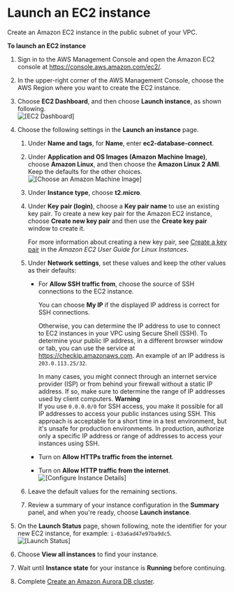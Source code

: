 # Launch an EC2 instance<a name="CHAP_Tutorials.WebServerDB.LaunchEC2"></a>

Create an Amazon EC2 instance in the public subnet of your VPC\.

**To launch an EC2 instance**

1. Sign in to the AWS Management Console and open the Amazon EC2 console at [https://console\.aws\.amazon\.com/ec2/](https://console.aws.amazon.com/ec2/)\.

1. In the upper\-right corner of the AWS Management Console, choose the AWS Region where you want to create the EC2 instance\.

1. Choose **EC2 Dashboard**, and then choose **Launch instance**, as shown following\.  
![\[EC2 Dashboard\]](http://docs.aws.amazon.com/AmazonRDS/latest/AuroraUserGuide/images/Tutorial_WebServer_11.png)

1. Choose the following settings in the **Launch an instance** page\.

   1. Under **Name and tags**, for **Name**, enter **ec2\-database\-connect**\.

   1. Under **Application and OS Images \(Amazon Machine Image\)**, choose **Amazon Linux**, and then choose the **Amazon Linux 2 AMI**\. Keep the defaults for the other choices\.  
![\[Choose an Amazon Machine Image\]](http://docs.aws.amazon.com/AmazonRDS/latest/AuroraUserGuide/images/Tutorial_WebServer_12.png)

   1. Under **Instance type**, choose **t2\.micro**\.

   1. Under **Key pair \(login\)**, choose a **Key pair name** to use an existing key pair\. To create a new key pair for the Amazon EC2 instance, choose **Create new key pair** and then use the **Create key pair** window to create it\.

      For more information about creating a new key pair, see [Create a key pair](https://docs.aws.amazon.com/AWSEC2/latest/UserGuide/get-set-up-for-amazon-ec2.html#create-a-key-pair) in the *Amazon EC2 User Guide for Linux Instances*\.

   1. Under **Network settings**, set these values and keep the other values as their defaults:
      + For **Allow SSH traffic from**, choose the source of SSH connections to the EC2 instance\.

        You can choose **My IP** if the displayed IP address is correct for SSH connections\.

        Otherwise, you can determine the IP address to use to connect to EC2 instances in your VPC using Secure Shell \(SSH\)\. To determine your public IP address, in a different browser window or tab, you can use the service at [https://checkip\.amazonaws\.com](https://checkip.amazonaws.com)\. An example of an IP address is `203.0.113.25/32`\.

        In many cases, you might connect through an internet service provider \(ISP\) or from behind your firewall without a static IP address\. If so, make sure to determine the range of IP addresses used by client computers\.
**Warning**  
If you use `0.0.0.0/0` for SSH access, you make it possible for all IP addresses to access your public instances using SSH\. This approach is acceptable for a short time in a test environment, but it's unsafe for production environments\. In production, authorize only a specific IP address or range of addresses to access your instances using SSH\.
      + Turn on **Allow HTTPs traffic from the internet**\.
      + Turn on **Allow HTTP traffic from the internet**\.  
![\[Configure Instance Details\]](http://docs.aws.amazon.com/AmazonRDS/latest/AuroraUserGuide/images/Tutorial_WebServer_14.png)

   1. Leave the default values for the remaining sections\.

   1. Review a summary of your instance configuration in the **Summary** panel, and when you're ready, choose **Launch instance**\.

1. On the **Launch Status** page, shown following, note the identifier for your new EC2 instance, for example: `i-03a6ad47e97ba9dc5`\.  
![\[Launch Status\]](http://docs.aws.amazon.com/AmazonRDS/latest/AuroraUserGuide/images/Tutorial_WebServer_19.png)

1. Choose **View all instances** to find your instance\. 

1. Wait until **Instance state** for your instance is **Running** before continuing\.

1. Complete [Create an Amazon Aurora DB cluster](CHAP_Tutorials.WebServerDB.CreateDBCluster.md)\.